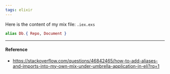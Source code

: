 ```yaml
---
tags: elixir
---
```


Here is the content of my mix file: `.iex.exs`

```elixir
alias Db.{ Repo, Document }
```

---

#### Reference

- https://stackoverflow.com/questions/46842465/how-to-add-aliases-and-imports-into-my-own-mix-under-umbrella-application-in-eli?rq=1
